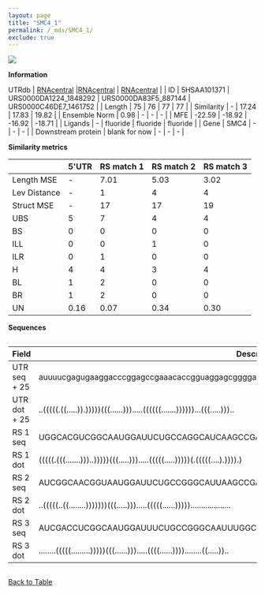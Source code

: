 ```yaml
---
layout: page
title: "SMC4_1"
permalink: /_mds/SMC4_1/
exclude: true
---
```




![](../../alns_9.28.22/aln_5HSAA101371_1.000.png?raw=true)


**Information**
<div style="overflow-x:auto;" markdown="block>
| | 5'UTR       | RS match 1   | RS match 2  | RS match 3 |
| ---- | ----------- | ----------- | ----------- | ----------- |
| Link | <a href="http://utrdb.ba.itb.cnr.it/getutr/5HSAA101371/1" target="_blank" rel="noopener noreferrer">UTRdb</a>   | <a href="https://rnacentral.org/rna/URS0000DA1224/1848292" target="_blank" rel="noopener noreferrer">RNAcentral</a>     |<a href="https://rnacentral.org/rna/URS0000DA83F5/887144" target="_blank" rel="noopener noreferrer">RNAcentral</a>  | <a href="https://rnacentral.org/rna/URS0000C46DE7/1461752" target="_blank" rel="noopener noreferrer">RNAcentral</a>   |
| ID | 5HSAA101371     | URS0000DA1224_1848292     | URS0000DA83F5_887144     | URS0000C46DE7_1461752     |
| Length | 75     |  76    | 77   |  77    |
| Similarity | - | 17.24 | 17.83 | 19.82 |
| Ensemble Norm | 0.98 | - | - | - |
| MFE | -22.59 | -18.92 | -16.92 | -18.71 |
| Ligands | - | fluoride | fluoride | fluoride |
| Gene | SMC4 | - | - | - |
| Downstream protein | blank for now    |    -    | -  | - |
</div>

**Similarity metrics**

| | 5'UTR       | RS match 1   | RS match 2  | RS match 3 |
| ---- | ----------- | ----------- | ----------- | ----------- |
| Length MSE | - | 7.01 | 5.03 | 3.02 |
| Lev Distance | - | 1 | 4 | 4 |
| Struct MSE | - | 17 | 17 | 19 |
| UBS| 5 | 7 | 4 | 4 |
| BS | 0 | 0 | 0 | 0 |
| ILL | 0 | 0 | 1 | 0 |
| ILR | 0 | 1 | 0 | 0 |
| H | 4 | 4 | 3 | 4 |
| BL | 1 | 2 | 0 | 0 |
| BR | 1 | 2 | 0 | 0 |
| UN | 0.16 | 0.07 | 0.34 | 0.30 |

**Sequences**


<div style="overflow-x:auto;">

<table>
<colgroup>
<col width="30%" />
<col width="70%" />
</colgroup>
<thead>
<tr class="header">
<th>Field</th>
<th>Description</th>
</tr>
</thead>
<tbody>
<tr>
<td markdown="span">UTR seq + 25 </td>
<td markdown="span"> auuuucgagugaaggacccggagccgaaacaccgguaggagcggggagcaATGCCCCGTAAAGGCACCCAGCCCT </td>
</tr>
<tr>
<td markdown="span">UTR dot + 25  </td>
<td markdown="span"> ..(((((.((.....)).)))))(((......))).....((((((.......))))))...(((.....)))..
</td>
</tr>


<tr>
<td markdown="span">RS 1 seq </td>
<td markdown="span"> UGGCACGUCGGCAAUGGAUUCUGCCAGGCAUCAAGCCGAACCGCUUCCCCACGAAGCUGAUGACUCCUGCUCAUGA
</td>
</tr>


<tr>
<td markdown="span">RS 1 dot </td>
<td markdown="span"> (((((.(((.......)))..)))))(((.....))).....(((((.....)))))(.(((((....).)))).)
</td>
</tr>


<tr>
<td markdown="span">RS 2 seq </td>
<td markdown="span"> AUCGGCAACGGUAAUGGAUUCUGCCGGGCAUUAAGCCGAACCGCUUCCCCGAUGAAGCUGAUGACUCCUACUCAACG
</td>
</tr>


<tr>
<td markdown="span">RS 2 dot </td>
<td markdown="span"> ..(((((..((........)))))))(((.....))).....(((((......)))))...................
</td>
</tr>


<tr>
<td markdown="span">RS 3 seq </td>
<td markdown="span"> AUCGACCUCGGCAAUGGAUUUCUGCCGGGCAAUUUGGCCGAACCGCUCUGACAUGAGCUGAUGAUUCCUACUUGGCG
</td>
</tr>


<tr>
<td markdown="span">RS 3 dot </td>
<td markdown="span"> ........(((((.........)))))(((......))).....((((......))))........((.....))..
</td>
</tr>

</tbody>
</table>


</div>


[Back to Table](../../display)

